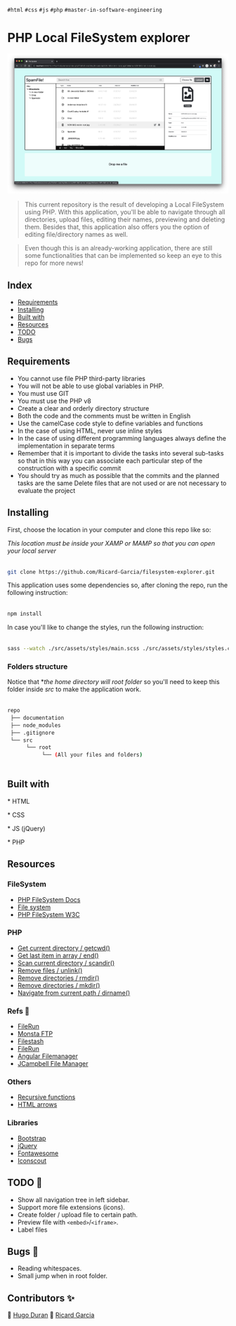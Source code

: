 `#html` `#css` `#js` `#php` `#master-in-software-engineering`

# PHP Local FileSystem explorer <!-- omit in toc -->

<p>
  <img alt="preview" src="./documentation/process/Screenshot 2021-07-01 at 12.14.58.png" />
</p>

> This current repository is the result of developing a Local FileSystem using PHP. With this application, you'll be able to navigate through all directories, upload files, editing their names, previewing and deleting them. Besides that, this application also offers you the option of editing file/directory names as well.

> Even though this is an already-working application, there are still some functionalities that can be implemented so keep an eye to this repo for more news!


## Index <!-- omit in toc -->

- [Requirements](#requirements)
- [Installing](#installing)
- [Built with](#built-with)
- [Resources](#resources)
- [TODO](#todo)
- [Bugs](#bugs)

## Requirements

- You cannot use file PHP third-party libraries
- You will not be able to use global variables in PHP.
- You must use GIT
- You must use the PHP v8
- Create a clear and orderly directory structure
- Both the code and the comments must be written in English
- Use the camelCase code style to define variables and functions
- In the case of using HTML, never use inline styles
- In the case of using different programming languages ​​always define the implementation in separate terms
- Remember that it is important to divide the tasks into several sub-tasks so that in this way you can associate each particular step of the construction with a specific commit
- You should try as much as possible that the commits and the planned tasks are the same
  Delete files that are not used or are not necessary to evaluate the project

## Installing

First, choose the location in your computer and clone this repo like so:

*This location must be inside your XAMP or MAMP so that you can open your local server*

```bash

git clone https://github.com/Ricard-Garcia/filesystem-explorer.git

```

This application uses some dependencies so, after cloning the repo, run the following instruction:

```bash

npm install

```


In case you'll like to change the styles, run the following instruction:

```bash

sass --watch ./src/assets/styles/main.scss ./src/assets/styles/styles.css 

```

### Folders structure

Notice that **the home directory will *root* folder* so you'll need to keep this folder inside *src* to make the application work.

```bash

repo
 ├── documentation
 ├── node_modules
 ├── .gitignore
 └── src
      └── root
           └── (All your files and folders)
               
```

## Built with

\* HTML

\* CSS

\* JS (jQuery)

\* PHP

## Resources

### FileSystem
- [PHP FileSystem Docs](https://www.php.net/manual/en/ref.filesystem.php)
- [File system](https://es.wikipedia.org/wiki/Administrador_de_archivos)
- [PHP FileSystem W3C](https://www.w3schools.com/php/php_ref_filesystem.asp)

### PHP 
- [Get current directory / getcwd()](https://www.php.net/manual/en/function.getcwd.php)
- [Get last item in array / end()](https://www.php.net/manual/es/function.end.php)
- [Scan current directory / scandir()](https://www.php.net/manual/en/function.scandir.php)
- [Remove files / unlink()](https://www.php.net/manual/en/function.unlink.php)
- [Remove directories / rmdir()](https://www.php.net/manual/es/function.rmdir.php)
- [Remove directories / mkdir()](https://www.php.net/manual/en/function.mkdir.php)
- [Navigate from current path / dirname()](https://www.php.net/manual/es/function.dirname.php)

### Refs 👀
- [FileRun](https://filerun.com/)
- [Monsta FTP](https://alternativeto.net/software/monsta-ftp/about/)
- [Filestash](https://alternativeto.net/software/nuage-app/about/)
- [FileRun](https://alternativeto.net/software/filerun--file-manager/)
- [Angular Filemanager](https://awesomeopensource.com/project/joni2back/angular-filemanager)
- [JCampbell File Manager](https://github.com/jcampbell1/simple-file-manager) 

### Others
- [Recursive functions](https://www.geeksforgeeks.org/recursive-functions/)
- [HTML arrows](https://www.w3schools.com/charsets/ref_utf_arrows.asp)

### Libraries
- [Bootstrap](https://getbootstrap.com/)
- [jQuery](https://jquery.com/)
- [Fontawesome](https://fontawesome.com/)
- [Iconscout](https://iconscout.com/)

## TODO 🤝

* Show all navigation tree in left sidebar.
* Support more file extensions (icons).
* Create folder / upload file to certain path.
* Preview file with `<embed>`/`<iframe>`.
* Label files

## Bugs 🚨

* Reading whitespaces.
* Small jump when in root folder.

## Contributors ✨ <!-- omit in toc -->
👤 [Hugo Duran](https://github.com/Hugo05Duran)
👤 [Ricard Garcia](https://github.com/Ricard-Garcia)

